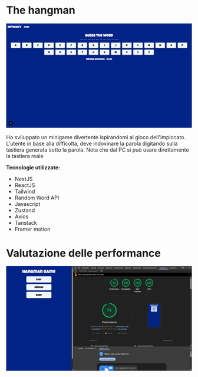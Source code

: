 # The hangman

![Alt text](public/screenshots/overview.png)

Ho sviluppato un minigame divertente ispirandomi al gioco dell'impiccato. L'utente in base alla difficoltà, deve indovinare la parola digitando sulla tastiera generata sotto la parola. Nota che dal PC si può usare direttamente la tastiera reale

**Tecnologie utilizzate:**
- NextJS
- ReactJS
- Tailwind
- Random Word API
- Javascript
- Zustand
- Axios
- Tanstack
- Framer motion

# Valutazione delle performance

![Alt text](public/screenshots/performance.png)